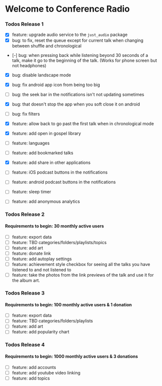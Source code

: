 # Welcome to Conference Radio

### Todos Release 1
 - [x] feature: upgrade audio service to the `just_audio` package
 - [x] bug: to fix, reset the queue except for current talk when changing between shuffle and chronological 
 - [-] bug: when pressing back while listening beyond 30 seconds of a talk, make it go to the beginning of the talk. (Works for phone screen but not headphones)
 - [x] bug: disable landscape mode
 - [x] bug: fix android app icon from being too big
 - [ ] bug: the seek bar in the notifications isn't not updating sometimes
 - [x] bug: that doesn't stop the app when you soft close it on android
 - [ ] bug: fix filters
 - [x] feature: allow back to go past the first talk when in chronological mode
 - [x] feature: add open in gospel library
 - [ ] feature: languages
 - [ ] feature: add bookmarked talks
 - [x] feature: add share in other applications
 - [ ] feature: iOS podcast buttons in the notifications
 - [ ] feature: android podcast buttons in the notifications
 - [ ] feature: sleep timer
 - [ ] feature: add anonymous analytics


### Todos Release 2
#### Requirements to begin: 30 monthly active users
 - [ ] feature: export data
 - [ ] feature: TBD categories/folders/playlists/topics
 - [ ] feature: add art
 - [ ] feature: donate link
 - [ ] feature: add autoplay settings
 - [ ] feature: achievement style checkbox for seeing all the talks you have listened to and not listened to
 - [ ] feature: take the photos from the link previews of the talk and use it for the album art.
 
### Todos Release 3
#### Requirements to begin: 100 monthly active users & 1 donation
 - [ ] feature: export data
 - [ ] feature: TBD categories/folders/playlists
 - [ ] feature: add art
 - [ ] feature: add popularity chart

### Todos Release 4
#### Requirements to begin: 1000 monthly active users & 3 donations
 - [ ] feature: add accounts
 - [ ] feature: add youtube video linking
 - [ ] feature: add topics
